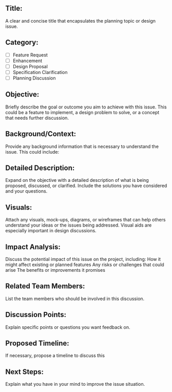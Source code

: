 ## Title:
A clear and concise title that encapsulates the planning topic or design issue.

## Category:
- [ ] Feature Request
- [ ]  Enhancement
- [ ]  Design Proposal
- [ ]  Specification Clarification
- [ ]  Planning Discussion

## Objective:
Briefly describe the goal or outcome you aim to achieve with this issue. This could be a feature to implement, a design problem to solve, or a concept that needs further discussion.

## Background/Context:
Provide any background information that is necessary to understand the issue. This could include:

## Detailed Description:
Expand on the objective with a detailed description of what is being proposed, discussed, or clarified. Include the solutions you have considered and your questions.

## Visuals:
Attach any visuals, mock-ups, diagrams, or wireframes that can help others understand your ideas or the issues being addressed. Visual aids are especially important in design discussions.

## Impact Analysis:
Discuss the potential impact of this issue on the project, including:
How it might affect existing or planned features
Any risks or challenges that could arise
The benefits or improvements it promises

## Related Team Members:
List the team members who should be involved in this discussion.

## Discussion Points:
Explain specific points or questions you want feedback on.

## Proposed Timeline:
If necessary, propose a timeline to discuss this 

## Next Steps:
Explain what you have in your mind to improve the issue situation.